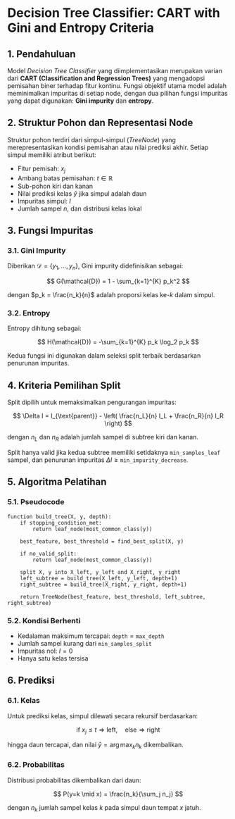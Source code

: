 # Decision Tree Classifier: CART with Gini and Entropy Criteria

## 1. Pendahuluan

Model *Decision Tree Classifier* yang diimplementasikan merupakan varian dari **CART (Classification and Regression Trees)** yang mengadopsi pemisahan biner terhadap fitur kontinu. Fungsi objektif utama model adalah meminimalkan impuritas di setiap node, dengan dua pilihan fungsi impuritas yang dapat digunakan: **Gini impurity** dan **entropy**.

## 2. Struktur Pohon dan Representasi Node

Struktur pohon terdiri dari simpul-simpul (*TreeNode*) yang merepresentasikan kondisi pemisahan atau nilai prediksi akhir. Setiap simpul memiliki atribut berikut:

* Fitur pemisah: $x_j$
* Ambang batas pemisahan: $t \in \mathbb{R}$
* Sub-pohon kiri dan kanan
* Nilai prediksi kelas $\hat{y}$ jika simpul adalah daun
* Impuritas simpul: $I$
* Jumlah sampel $n$, dan distribusi kelas lokal

## 3. Fungsi Impuritas

### 3.1. Gini Impurity

Diberikan $\mathcal{D} = \{y_1, \ldots, y_n\}$, Gini impurity didefinisikan sebagai:

$$
G(\mathcal{D}) = 1 - \sum_{k=1}^{K} p_k^2
$$

dengan $p_k = \frac{n_k}{n}$ adalah proporsi kelas ke-$k$ dalam simpul.

### 3.2. Entropy

Entropy dihitung sebagai:

$$
H(\mathcal{D}) = -\sum_{k=1}^{K} p_k \log_2 p_k
$$

Kedua fungsi ini digunakan dalam seleksi split terbaik berdasarkan penurunan impuritas.

## 4. Kriteria Pemilihan Split

Split dipilih untuk memaksimalkan pengurangan impuritas:

$$
\Delta I = I_{\text{parent}} - \left( \frac{n_L}{n} I_L + \frac{n_R}{n} I_R \right)
$$

dengan $n_L$ dan $n_R$ adalah jumlah sampel di subtree kiri dan kanan.

Split hanya valid jika kedua subtree memiliki setidaknya $\texttt{min\_samples\_leaf}$ sampel, dan penurunan impuritas $\Delta I \geq \texttt{min\_impurity\_decrease}$.

## 5. Algoritma Pelatihan

### 5.1. Pseudocode

```text
function build_tree(X, y, depth):
    if stopping_condition_met:
        return leaf_node(most_common_class(y))
    
    best_feature, best_threshold = find_best_split(X, y)
    
    if no_valid_split:
        return leaf_node(most_common_class(y))
    
    split X, y into X_left, y_left and X_right, y_right
    left_subtree = build_tree(X_left, y_left, depth+1)
    right_subtree = build_tree(X_right, y_right, depth+1)
    
    return TreeNode(best_feature, best_threshold, left_subtree, right_subtree)
```

### 5.2. Kondisi Berhenti

* Kedalaman maksimum tercapai: $\texttt{depth} = \texttt{max\_depth}$
* Jumlah sampel kurang dari $\texttt{min\_samples\_split}$
* Impuritas nol: $I = 0$
* Hanya satu kelas tersisa

## 6. Prediksi

### 6.1. Kelas

Untuk prediksi kelas, simpul dilewati secara rekursif berdasarkan:

$$
\text{if } x_j \le t \Rightarrow \text{left}, \quad \text{else} \Rightarrow \text{right}
$$

hingga daun tercapai, dan nilai $\hat{y} = \arg\max_k n_k$ dikembalikan.

### 6.2. Probabilitas

Distribusi probabilitas dikembalikan dari daun:

$$
P(y=k \mid x) = \frac{n_k}{\sum_j n_j}
$$

dengan $n_k$ jumlah sampel kelas $k$ pada simpul daun tempat $x$ jatuh.